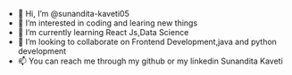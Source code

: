 - 👋 Hi, I’m @sunandita-kaveti05
- 👀 I’m interested in coding and learing new things
- 🌱 I’m currently learning React Js,Data Science
- 💞️ I’m looking to collaborate on Frontend Development,java and python development 
- 📫 You can reach me through my github or my linkedin Sunandita Kaveti

<!---
sunandita-kaveti05/sunandita-kaveti05 is a ✨ special ✨ repository because its `README.md` (this file) appears on your GitHub profile.
You can click the Preview link to take a look at your changes.
--->
